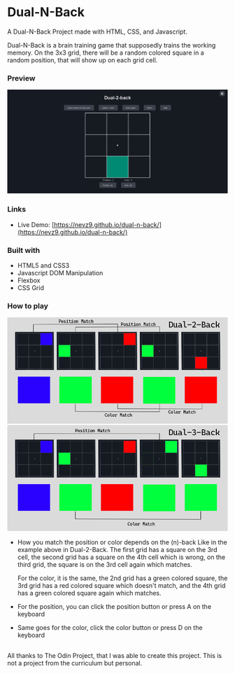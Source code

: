 # Dual-N-Back

A Dual-N-Back Project made with HTML, CSS, and Javascript.

Dual-N-Back is a brain training game that supposedly trains the working memory. On the 3x3 grid, there will be a random colored square in a random position, that will show up on each grid cell.

### Preview

![](preview.png)

### Links

- Live Demo: [https://nevz9.github.io/dual-n-back/](https://nevz9.github.io/dual-n-back/)

### Built with

- HTML5 and CSS3
- Javascript DOM Manipulation
- Flexbox
- CSS Grid

### How to play

![](dual-2-back.png)
![](dual-3-back.png)

- How you match the position or color depends on the (n)-back
  Like in the example above in Dual-2-Back. The
  first grid has a square on the 3rd cell, the second grid has a square on the 4th cell which is wrong, on the third grid, the square is on the 3rd cell again which matches.

  For the color, it is the same, the 2nd grid has a green colored square, the 3rd grid has a red colored square which doesn't match, and the 4th grid has a green colored square again which matches.

- For the position, you can click the position button or press A on the keyboard
- Same goes for the color, click the color button or press D on the keyboard

##

All thanks to The Odin Project, that I was able to create this project. This is not a project from the curriculum but personal.
